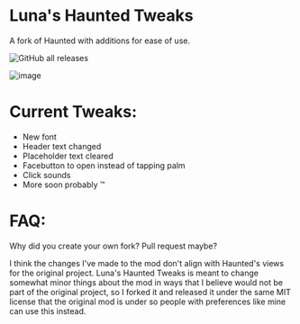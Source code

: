# Luna's Haunted Tweaks
A fork of Haunted with additions for ease of use.

![GitHub all releases](https://img.shields.io/github/downloads/lunakittyyy/LunasHauntedTweaks/total?style=plastic)

![image](https://github.com/lunakittyyy/LunasHauntedTweaks/assets/17483712/52361948-f922-4810-b7ff-d2a9d13d3b5a)


# Current Tweaks:
- New font
- Header text changed
- Placeholder text cleared
- Facebutton to open instead of tapping palm
- Click sounds
- More soon probably :tm:

# FAQ:
Why did you create your own fork? Pull request maybe?

I think the changes I've made to the mod don't align with Haunted's views for the original project. Luna's Haunted Tweaks is meant to change somewhat minor things about the mod in ways that I believe would not be part of the original project, so I forked it and released it under the same MIT license that the original mod is under so people with preferences like mine can use this instead.
